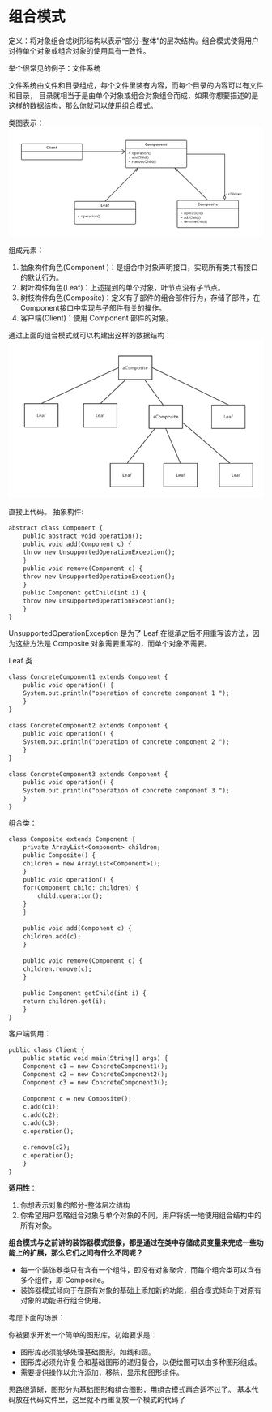 # 组合模式

定义：将对象组合成树形结构以表示“部分-整体”的层次结构。组合模式使得用户对待单个对象或组合对象的使用具有一致性。

举个很常见的例子：文件系统

文件系统由文件和目录组成，每个文件里装有内容，而每个目录的内容可以有文件和目录，
目录就相当于是由单个对象或组合对象组合而成，如果你想要描述的是这样的数据结构，那么你就可以使用组合模式。

类图表示：
![img.png](img.png)

组成元素：
1. 抽象构件角色(Component )：是组合中对象声明接口，实现所有类共有接口的默认行为。
2. 树叶构件角色(Leaf)：上述提到的单个对象，叶节点没有子节点。
3. 树枝构件角色(Composite)：定义有子部件的组合部件行为，存储子部件，在Component接口中实现与子部件有关的操作。
4. 客户端(Client)：使用 Component 部件的对象。

通过上面的组合模式就可以构建出这样的数据结构：
![img_1.png](img_1.png)

直接上代码。
抽象构件:
```
abstract class Component {
    public abstract void operation();
    public void add(Component c) {
	throw new UnsupportedOperationException();
    }
    public void remove(Component c) {
	throw new UnsupportedOperationException();
    }
    public Component getChild(int i) {
	throw new UnsupportedOperationException();
    }
}
```

UnsupportedOperationException 是为了 Leaf 在继承之后不用重写该方法，因为这些方法是 Composite 对象需要重写的，而单个对象不需要。

Leaf 类：
```
class ConcreteComponent1 extends Component {
    public void operation() {
	System.out.println("operation of concrete component 1 ");
    }
}

class ConcreteComponent2 extends Component {
    public void operation() {
	System.out.println("operation of concrete component 2 ");
    }
}

class ConcreteComponent3 extends Component {
    public void operation() {
	System.out.println("operation of concrete component 3 ");
    }
}
```

组合类：
```
class Composite extends Component {
    private ArrayList<Component> children;
    public Composite() {
	children = new ArrayList<Component>();
    }
    public void operation() {
	for(Component child: children) {
	    child.operation();
	}
    }

    public void add(Component c) {
	children.add(c);
    }

    public void remove(Component c) {
	children.remove(c);
    }

    public Component getChild(int i) {
	return children.get(i);
    }
}
```

客户端调用：
```
public class Client {
    public static void main(String[] args) {
	Component c1 = new ConcreteComponent1();
	Component c2 = new ConcreteComponent2();
	Component c3 = new ConcreteComponent3();

	Component c = new Composite();
	c.add(c1);
	c.add(c2);
	c.add(c3);
	c.operation();

	c.remove(c2);
	c.operation();
    }
}
```

**适用性**：
1. 你想表示对象的部分-整体层次结构
2. 你希望用户忽略组合对象与单个对象的不同，用户将统一地使用组合结构中的所有对象。

**组合模式与之前讲的装饰器模式很像，都是通过在类中存储成员变量来完成一些功能上的扩展，那么它们之间有什么不同呢？**
- 每一个装饰器类只有含有一个组件，即没有对象聚合，而每个组合类可以含有多个组件，即 Composite。
- 装饰器模式倾向于在原有对象的基础上添加新的功能，组合模式倾向于对原有对象的功能进行组合使用。

考虑下面的场景：

你被要求开发一个简单的图形库。初始要求是：

- 图形库必须能够处理基础图形，如线和圆。
- 图形库必须允许复合和基础图形的递归复合，以便绘图可以由多种图形组成。
- 需要提供操作以允许添加，移除，显示和图形组件。

思路很清晰，图形分为基础图形和组合图形，用组合模式再合适不过了。
基本代码放在代码文件里，这里就不再重复放一个模式的代码了
